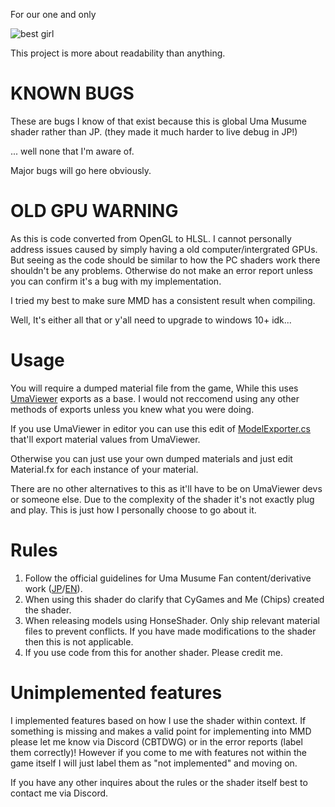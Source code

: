 For our one and only

![best girl](https://media1.tenor.com/m/UnXv0rUV9TAAAAAC/uma-musume-umamusume.gif)



This project is more about readability than anything.

# KNOWN BUGS

These are bugs I know of that exist because this is global Uma Musume shader rather than JP. (they made it much harder to live debug in JP!)

... well none that I'm aware of.

Major bugs will go here obviously.


# OLD GPU WARNING
As this is code converted from OpenGL to HLSL. I cannot personally address issues caused by simply having a old computer/intergrated GPUs. But seeing as the code should be similar to how the PC shaders work there shouldn't be any problems. Otherwise do not make an error report unless you can confirm it's a bug with my implementation.

I tried my best to make sure MMD has a consistent result when compiling.

Well, It's either all that or y'all need to upgrade to windows 10+ idk...

# Usage

You will require a dumped material file from the game, While this uses [UmaViewer](https://github.com/katboi01/UmaViewer) exports as a base. I would not reccomend using any other methods of exports unless you knew what you were doing.

If you use UmaViewer in editor you can use this edit of [ModelExporter.cs](https://gist.github.com/Elysia-simp/9c4d8c7c59f7d3e531c2a8b374711383) that'll export material values from UmaViewer.


Otherwise you can just use your own dumped materials and just edit Material.fx for each instance of your material.

There are no other alternatives to this as it'll have to be on UmaViewer devs or someone else. Due to the complexity of the shader it's not exactly plug and play. This is just how I personally choose to go about it.

# Rules

1. Follow the official guidelines for Uma Musume Fan content/derivative work ([JP](https://umamusume.jp/derivativework_guidelines/)/[EN](https://umamusume.com/fan-createdguide/)).
2. When using this shader do clarify that CyGames and Me (Chips) created the shader.
3. When releasing models using HonseShader. Only ship relevant material files to prevent conflicts. If you have made modifications to the shader then this is not applicable.
4. If you use code from this for another shader. Please credit me.

# Unimplemented features

I implemented features based on how I use the shader within context. If something is missing and makes a valid point for implementing into MMD please let me know via Discord (CBTDWG) or in the error reports (label them correctly)! However if you come to me with features not within the game itself I will just label them as "not implemented" and moving on.

If you have any other inquires about the rules or the shader itself best to contact me via Discord.
